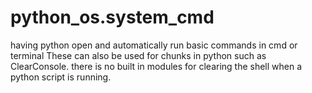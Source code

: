 # python_os.system_cmd
having python open and automatically run basic commands in cmd or terminal
These can also be used for chunks in python such as ClearConsole. there is no built in modules for clearing the shell when a python script is running. 
